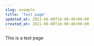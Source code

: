 ```yaml
---
slug: example
title: 'Test page'
updated_at: 2021-08-08T18:00:46+00:00
created_at: 2021-08-08T18:00:46+00:00
---
```

This is a test page